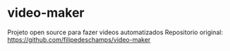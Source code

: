 # video-maker
Projeto open source para fazer videos automatizados
Repositorio original:
https://github.com/filipedeschamps/video-maker
